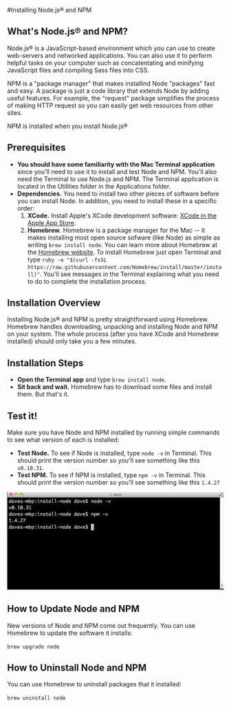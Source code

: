 #Installing Node.js® and NPM

## What's Node.js®  and NPM?
Node.js® is a JavaScript-based environment which you can use to create web-servers and networked applications. You can also use it to perform helpful tasks on your computer such as concatentating and minifying JavaScript files and compiling Sass files into CSS.

NPM is a "package manager" that makes installind Node "packages" fast and easy. A package is just a code library that extends Node by adding useful features. For example, the "request" package simplifies the process of making HTTP request so you can easily get web resources from other sites.

NPM is installed when you install Node.js®

## Prerequisites
* **You should have some familiarity with the Mac Terminal application** since you'll need to use it to install and test Node and NPM. You'll also need the Terminal to use Node.js and NPM. The Terminal application is located in the Utilities folder in the Applications folder.
* **Dependencies.** You need to install two other pieces of software before you can install Node. In addition, you need to install these in a specific order:
  1. **XCode.** Install Apple's XCode development software: [XCode in the Apple App Store](http://itunes.apple.com/us/app/xcode/id497799835?ls=1&mt=12). 
  2. **Homebrew**. Homebrew is a package manager for the Mac -- it makes installing most open source sofware (like Node) as simple as writing `brew install node`. You can learn more about Homebrew at the [Homebrew website](http://brew.sh/). To install Homebrew just open Terminal and type `ruby -e "$(curl -fsSL https://raw.githubusercontent.com/Homebrew/install/master/install)"`. You'll see messages in the Terminal explaining what you need to do to complete the installation process.

## Installation Overview
Installing Node.js® and NPM is pretty straightforward using Homebrew. Homebrew handles downloading, unpacking and installing Node and NPM on your system. The whole process (after you have XCode and Homebrew installed) should only take you a few minutes.

## Installation Steps
* **Open the Terminal app** and type `brew install node`.
* **Sit back and wait.** Homebrew has to download some files and install them. But that's it.
 
## Test it!
Make sure you have Node and NPM installed by running simple commands to see what version of each is installed:

* **Test Node.** To see if Node is installed, type `node -v` in Terminal. This should print the version number so you'll see something like this `v0.10.31`.
* **Test NPM.** To see if NPM is installed, type `npm -v` in Terminal. This should print the version number so you'll see something like this `1.4.27`

![](node-install1.png)


## How to Update Node and NPM
New versions of Node and NPM come out frequently. You can use Homebrew to update the software it installs:

`brew upgrade node`

## How to Uninstall Node and NPM
You can use Homebrew to uninstall packages that it installed:

`brew uninstall node`